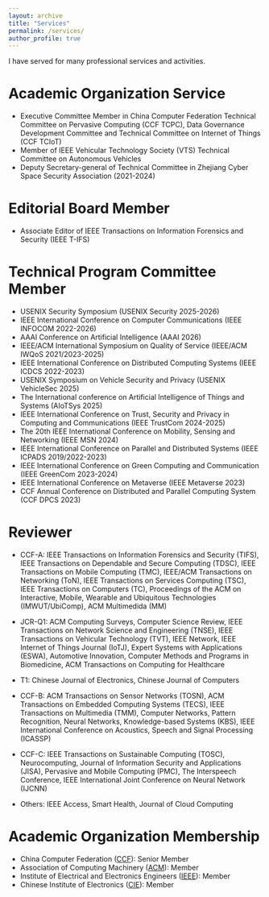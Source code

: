 ```yaml
---
layout: archive
title: "Services"
permalink: /services/
author_profile: true
---
```

I have served for many professional services and activities.

Academic Organization Service
======
* Executive Committee Member in China Computer Federation Technical Committee on Pervasive Computing (CCF TCPC), Data Governance Development Committee and Technical Committee on Internet of Things (CCF TCIoT)
* Member of IEEE Vehicular Technology Society (VTS) Technical Committee on Autonomous Vehicles
* Deputy Secretary-general of Technical Committee in Zhejiang Cyber Space Security Association (2021-2024)

Editorial Board Member
======
* Associate Editor of IEEE Transactions on Information Forensics and Security (IEEE T-IFS)

Technical Program Committee Member
======
* USENIX Security Symposium (USENIX Security 2025-2026)
* IEEE International Conference on Computer Communications (IEEE INFOCOM 2022-2026)
* AAAI Conference on Artificial Intelligence (AAAI 2026)
* IEEE/ACM International Symposium on Quality of Service (IEEE/ACM IWQoS 2021/2023-2025)
* IEEE International Conference on Distributed Computing Systems (IEEE ICDCS 2022-2023)
* USENIX Symposium on Vehicle Security and Privacy (USENIX VehicleSec 2025)
* The International conference on Artificial Intelligence of Things and Systems (AIoTSys 2025)
* IEEE International Conference on Trust, Security and Privacy in Computing and Communications (IEEE TrustCom 2024-2025)
* The 20th IEEE International Conference on Mobility, Sensing and Networking (IEEE MSN 2024)
* IEEE International Conference on Parallel and Distributed Systems (IEEE ICPADS 2019/2022-2023)
* IEEE International Conference on Green Computing and Communication (IEEE GreenCom 2023-2024)
* IEEE International Conference on Metaverse (IEEE Metaverse 2023)
* CCF Annual Conference on Distributed and Parallel Computing System (CCF DPCS 2023)

Reviewer
======
* CCF-A: IEEE Transactions on Information Forensics and Security (TIFS), IEEE Transactions on Dependable and Secure Computing (TDSC), IEEE Transactions on Mobile Computing (TMC), IEEE/ACM Transactions on Networking (ToN), IEEE Transactions on Services Computing (TSC), IEEE Transactions on Computers (TC), Proceedings of the ACM on Interactive, Mobile, Wearable and Ubiquitous Technologies (IMWUT/UbiComp), ACM Multimedida (MM)

* JCR-Q1: ACM Computing Surveys, Computer Science Review, IEEE Transactions on Network Science and Engineering (TNSE), IEEE Transactions on Vehicular Technology (TVT), IEEE Network, IEEE Internet of Things Journal (IoTJ), Expert Systems with Applications (ESWA), Automotive Innovation, Computer Methods and Programs in Biomedicine, ACM Transactions on Computing for Healthcare

* T1: Chinese Journal of Electronics, Chinese Journal of Computers

* CCF-B: ACM Transactions on Sensor Networks (TOSN), ACM Transactions on Embedded Computing Systems (TECS), IEEE Transactions on Multimedia (TMM), Computer Networks, Pattern Recognition, Neural Networks, Knowledge-based Systems (KBS), IEEE International Conference on Acoustics, Speech and Signal Processing (ICASSP)

* CCF-C: IEEE Transactions on Sustainable Computing (TOSC), Neurocomputing, Journal of Information Security and Applications (JISA), Pervasive and Mobile Computing (PMC), The Interspeech Conference, IEEE International Joint Conference on Neural Network (IJCNN)

* Others: IEEE Access, Smart Health, Journal of Cloud Computing

Academic Organization Membership
======
* China Computer Federation ([CCF](https://www.ccf.org.cn/)): Senior Member
* Association of Computing Machinery ([ACM](https://www.acm.org/)): Member
* Institute of Electrical and Electronics Engineers ([IEEE](https://www.ieee.org)): Member
* Chinese Institute of Electronics ([CIE](https://www.cie.org.cn/)): Member